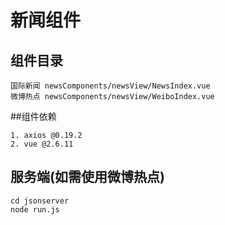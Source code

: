 # 新闻组件

## 组件目录

```
国际新闻 newsComponents/newsView/NewsIndex.vue
微博热点 newsComponents/newsView/WeiboIndex.vue
```

##组件依赖

```
1. axios @0.19.2
2. vue @2.6.11
```

## 服务端(如需使用微博热点)

```
cd jsonserver
node run.js
```
